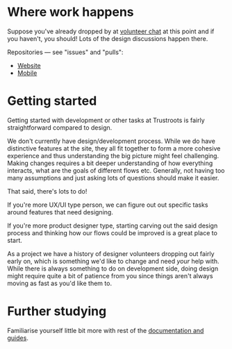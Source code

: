 # Where work happens

Suppose you've already dropped by at [volunteer chat](Volunteer-Chat.md) at this point and if you haven't, you should! Lots of the design discussions happen there.

Repositories — see "issues" and "pulls":
- [Website](https://github.com/trustroots/trustroots)
- [Mobile](https://github.com/trustroots/trustroots-expo-mobile)

# Getting started

Getting started with development or other tasks at Trustroots is fairly straightforward compared to design.

We don't currently have design/development process. While we do have distinctive features at the site, they all fit together to form a more cohesive experience and thus understanding the big picture might feel challenging. Making changes requires a bit deeper understanding of how everything interacts, what are the goals of different flows etc. Generally, not having too many assumptions and just asking lots of questions should make it easier.

That said, there's lots to do!

If you're more UX/UI type person, we can figure out out specific tasks around features that need designing.

If you're more product designer type, starting carving out the said design process and thinking how our flows could be improved is a great place to start.

As a project we have a history of designer volunteers dropping out fairly early on, which is something we'd like to change and need _your_ help with. While there is always something to do on development side, doing design might require quite a bit of patience from you since things aren't always moving as fast as you'd like them to.

# Further studying

Familiarise yourself little bit more with rest of the [documentation and guides](https://manual.trustroots.org).
